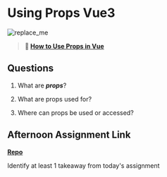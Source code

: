 # Using Props Vue3

![replace_me](https://codeworks.blob.core.windows.net/public/assets/img/illustrations/placeholder.svg)

> **📖 [How to Use Props in Vue](https://codeworksacademy.com/fs-student-guide/resources/wk6/02-Props)**

## Questions

1. What are ***props***?

2. What are props used for?

3. Where can props be used or accessed?

## Afternoon Assignment Link

**[Repo](https://github.com/ElizabethKeyes/<ASSIGNMENT_REPO>)**

Identify at least 1 takeaway from today's assignment
